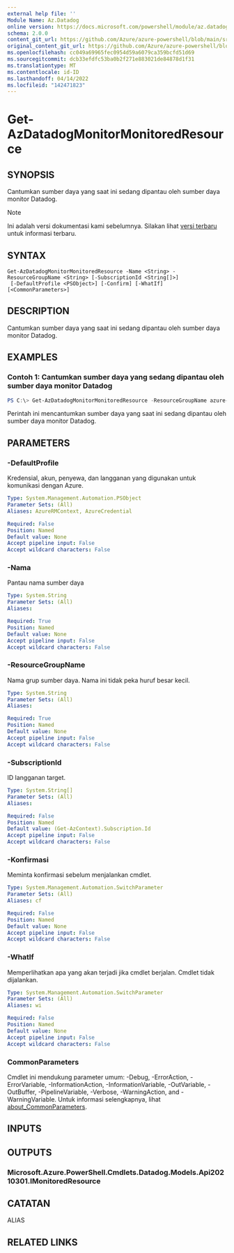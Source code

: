 ```yaml
---
external help file: ''
Module Name: Az.Datadog
online version: https://docs.microsoft.com/powershell/module/az.datadog/get-azdatadogmonitormonitoredresource
schema: 2.0.0
content_git_url: https://github.com/Azure/azure-powershell/blob/main/src/Datadog/help/Get-AzDatadogMonitorMonitoredResource.md
original_content_git_url: https://github.com/Azure/azure-powershell/blob/main/src/Datadog/help/Get-AzDatadogMonitorMonitoredResource.md
ms.openlocfilehash: cc049a69965fec0954d59a6079ca359bcfd51d69
ms.sourcegitcommit: dcb33efdfc53ba0b2f271e883021de84878d1f31
ms.translationtype: MT
ms.contentlocale: id-ID
ms.lasthandoff: 04/14/2022
ms.locfileid: "142471823"
---
```

# Get-AzDatadogMonitorMonitoredResource

## SYNOPSIS
Cantumkan sumber daya yang saat ini sedang dipantau oleh sumber daya monitor Datadog.

> [!NOTE]
>Ini adalah versi dokumentasi kami sebelumnya. Silakan lihat [versi terbaru](/powershell/module/az.datadog/get-azdatadogmonitormonitoredresource) untuk informasi terbaru.

## SYNTAX

```
Get-AzDatadogMonitorMonitoredResource -Name <String> -ResourceGroupName <String> [-SubscriptionId <String[]>]
 [-DefaultProfile <PSObject>] [-Confirm] [-WhatIf] [<CommonParameters>]
```

## DESCRIPTION
Cantumkan sumber daya yang saat ini sedang dipantau oleh sumber daya monitor Datadog.

## EXAMPLES

### Contoh 1: Cantumkan sumber daya yang sedang dipantau oleh sumber daya monitor Datadog
```powershell
PS C:\> Get-AzDatadogMonitorMonitoredResource -ResourceGroupName azure-rg-Datadog -Name Datadog

```

Perintah ini mencantumkan sumber daya yang saat ini sedang dipantau oleh sumber daya monitor Datadog.

## PARAMETERS

### -DefaultProfile
Kredensial, akun, penyewa, dan langganan yang digunakan untuk komunikasi dengan Azure.

```yaml
Type: System.Management.Automation.PSObject
Parameter Sets: (All)
Aliases: AzureRMContext, AzureCredential

Required: False
Position: Named
Default value: None
Accept pipeline input: False
Accept wildcard characters: False
```

### -Nama
Pantau nama sumber daya

```yaml
Type: System.String
Parameter Sets: (All)
Aliases:

Required: True
Position: Named
Default value: None
Accept pipeline input: False
Accept wildcard characters: False
```

### -ResourceGroupName
Nama grup sumber daya.
Nama ini tidak peka huruf besar kecil.

```yaml
Type: System.String
Parameter Sets: (All)
Aliases:

Required: True
Position: Named
Default value: None
Accept pipeline input: False
Accept wildcard characters: False
```

### -SubscriptionId
ID langganan target.

```yaml
Type: System.String[]
Parameter Sets: (All)
Aliases:

Required: False
Position: Named
Default value: (Get-AzContext).Subscription.Id
Accept pipeline input: False
Accept wildcard characters: False
```

### -Konfirmasi
Meminta konfirmasi sebelum menjalankan cmdlet.

```yaml
Type: System.Management.Automation.SwitchParameter
Parameter Sets: (All)
Aliases: cf

Required: False
Position: Named
Default value: None
Accept pipeline input: False
Accept wildcard characters: False
```

### -WhatIf
Memperlihatkan apa yang akan terjadi jika cmdlet berjalan.
Cmdlet tidak dijalankan.

```yaml
Type: System.Management.Automation.SwitchParameter
Parameter Sets: (All)
Aliases: wi

Required: False
Position: Named
Default value: None
Accept pipeline input: False
Accept wildcard characters: False
```

### CommonParameters
Cmdlet ini mendukung parameter umum: -Debug, -ErrorAction, -ErrorVariable, -InformationAction, -InformationVariable, -OutVariable, -OutBuffer, -PipelineVariable, -Verbose, -WarningAction, and -WarningVariable. Untuk informasi selengkapnya, lihat [about_CommonParameters](http://go.microsoft.com/fwlink/?LinkID=113216).

## INPUTS

## OUTPUTS

### Microsoft.Azure.PowerShell.Cmdlets.Datadog.Models.Api20210301.IMonitoredResource

## CATATAN

ALIAS

## RELATED LINKS


